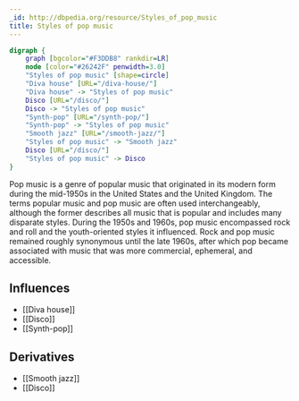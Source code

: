 ```yaml
---
_id: http://dbpedia.org/resource/Styles_of_pop_music
title: Styles of pop music
---
```


```dot
digraph {
	graph [bgcolor="#F3DDB8" rankdir=LR]
	node [color="#26242F" penwidth=3.0]
	"Styles of pop music" [shape=circle]
	"Diva house" [URL="/diva-house/"]
	"Diva house" -> "Styles of pop music"
	Disco [URL="/disco/"]
	Disco -> "Styles of pop music"
	"Synth-pop" [URL="/synth-pop/"]
	"Synth-pop" -> "Styles of pop music"
	"Smooth jazz" [URL="/smooth-jazz/"]
	"Styles of pop music" -> "Smooth jazz"
	Disco [URL="/disco/"]
	"Styles of pop music" -> Disco
}
```

Pop music is a genre of popular music that originated in its modern form during the mid-1950s in the United States and the United Kingdom. The terms popular music and pop music are often used interchangeably, although the former describes all music that is popular and includes many disparate styles. During the 1950s and 1960s, pop music encompassed rock and roll and the youth-oriented styles it influenced. Rock and pop music remained roughly synonymous until the late 1960s, after which pop became associated with music that was more commercial, ephemeral, and accessible.

## Influences
- [[Diva house]]
- [[Disco]]
- [[Synth-pop]]

## Derivatives
- [[Smooth jazz]]
- [[Disco]]
